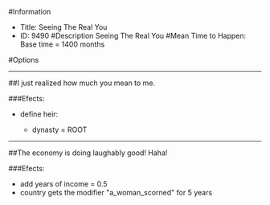 #Information
 - Title: Seeing The Real You
 - ID: 9490
#Description
Seeing The Real You
#Mean Time to Happen:
Base time = 1400 months

#Options

___
##I just realized how much you mean to me.

###Efects:<ul><li>define heir:</li><ul><li>dynasty = ROOT</li></ul></ul>

___
##The economy is doing laughably good! Haha!

###Efects:<ul><li>add years of income = 0.5</li><li>country gets the modifier "a_woman_scorned" for 5 years</li></ul>
